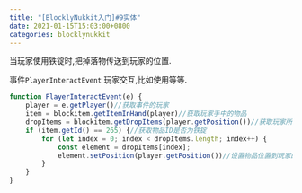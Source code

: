 ```yaml
---
title: "[BlocklyNukkit入门]#9实体"
date: 2021-01-15T15:03:00+0800
categories: blocklynukkit
---
```


当玩家使用铁锭时,把掉落物传送到玩家的位置.

事件`PlayerInteractEvent` 玩家交互,比如使用等等.

```javascript
function PlayerInteractEvent(e) {
    player = e.getPlayer()//获取事件的玩家
    item = blockitem.getItemInHand(player)//获取玩家手中的物品
    dropItems = blockitem.getDropItems(player.getPosition())//获取玩家所在世界的掉落物
    if (item.getId() == 265) {//获取物品ID是否为铁锭
        for (let index = 0; index < dropItems.length; index++) {
            const element = dropItems[index];
            element.setPosition(player.getPosition())//设置物品位置到玩家的位置
        }
    }
}
```
